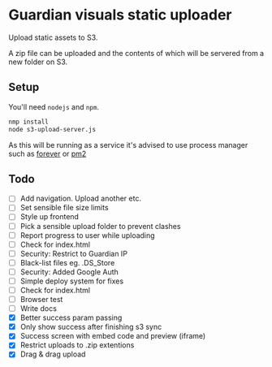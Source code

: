 # Guardian visuals static uploader
Upload static assets to S3.

A zip file can be uploaded and the contents of which will be servered from a
new folder on S3.

## Setup
You'll need `nodejs` and `npm`.

```bash
nmp install
node s3-upload-server.js

```

As this will be running as a service it's advised to use process manager 
such as [forever](https://github.com/foreverjs/forever) or 
[pm2](https://github.com/Unitech/pm2)


## Todo
- [ ] Add navigation. Upload another etc.
- [ ] Set sensible file size limits
- [ ] Style up frontend
- [ ] Pick a sensible upload folder to prevent clashes
- [ ] Report progress to user while uploading
- [ ] Check for index.html
- [ ] Security: Restrict to Guardian IP
- [ ] Black-list files eg. .DS_Store
- [ ] Security: Added Google Auth
- [ ] Simple deploy system for fixes
- [ ] Check for index.html
- [ ] Browser test 
- [ ] Write docs
- [x] Better success param passing
- [x] Only show success after finishing s3 sync
- [x] Success screen with embed code and preview (iframe)
- [x] Restrict uploads to .zip extentions
- [x] Drag & drag upload
